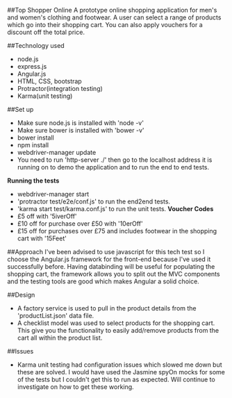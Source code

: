 ##Top Shopper Online
A prototype online shopping application for men's and women's clothing and footwear. A user can select a range of products which go into their shopping cart. You can also apply vouchers for a discount off the total price.

##Technology used
* node.js
* express.js
* Angular.js
* HTML, CSS, bootstrap
* Protractor(integration testing)
* Karma(unit testing)

##Set up
* Make sure node.js is installed with 'node -v'
* Make sure bower is installed with 'bower -v'
* bower install
* npm install
* webdriver-manager update
* You need to run 'http-server ./' then go to the localhost address it is running on to demo the application and to run the end to end tests.

**Running the tests**
* webdriver-manager start
* 'protractor test/e2e/conf.js' to run the end2end tests.
* 'karma start test/karma.conf.js' to run the unit tests.
**Voucher Codes**
* £5 off with '5iverOff'
* £10 off for purchase over £50 with '10erOff'
* £15 off for purchases over £75 and includes footwear in the shopping cart with '15Feet'

##Approach
I've been advised to use javascript for this tech test so I choose the Angular.js framework for the front-end because I've used it successfully before. Having databinding will be useful for populating the shopping cart, the framework allows you to split out the MVC components and the testing tools are good which makes Angular a solid choice.

##Design
* A factory service is used to pull in the product details from the 'productList.json' data file.
* A checklist model was used to select products for the shopping cart. This give you the functionality to easily add/remove products from the cart all within the product list.

##Issues
* Karma unit testing had configuration issues which slowed me down but these are solved. I would have used the Jasmine spyOn mocks for some of the tests but I couldn't get this to run as expected. Will continue to investigate on how to get these working.




